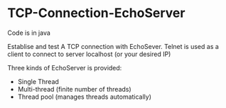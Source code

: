 # TCP-Connection-EchoServer

Code is in java

Establise and test A TCP connection with EchoSever.
Telnet is used as a client to connect to server localhost (or your desired IP)

Three kinds of EchoServer is provided:
* Single Thread 
* Multi-thread (finite number of threads)
* Thread pool (manages threads automatically)

